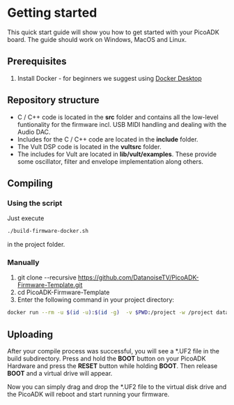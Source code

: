 # Getting started

This quick start guide will show you how to get started with your PicoADK board.
The guide should work on Windows, MacOS and Linux.

## Prerequisites

1. Install Docker - for beginners we suggest using [Docker Desktop](https://www.docker.com/products/docker-desktop/)

## Repository structure
* C / C++ code is located in the **src** folder and contains all the low-level funtionality for the firmware incl. USB MIDI handling and dealing with the Audio DAC.
* Includes for the C / C++ code are located in the **include** folder.
* The Vult DSP code is located in the **vultsrc** folder.
* The includes for Vult are located in **lib/vult/examples**. These provide some oscillator, filter and envelope implementation along others.

## Compiling

### Using the script

Just execute
```bash
./build-firmware-docker.sh
```
in the project folder.

### Manually
1. git clone --recursive https://github.com/DatanoiseTV/PicoADK-Firmware-Template.git
2. cd PicoADK-Firmware-Template
3. Enter the following command in your project directory:

```bash
docker run --rm -u $(id -u):$(id -g)  -v $PWD:/project -w /project datanoisetv/picoadk-dev:latest build-firmware.sh
```

## Uploading

After your compile process was successful, you will see a *.UF2 file in the build subdirectory.
Press and hold the **BOOT** button on your PicoADK Hardware and press the **RESET** button while holding **BOOT**.
Then release **BOOT** and a virtual drive will appear.

Now you can simply drag and drop the *.UF2 file to the virtual disk drive and the PicoADK will reboot
and start running your firmware.